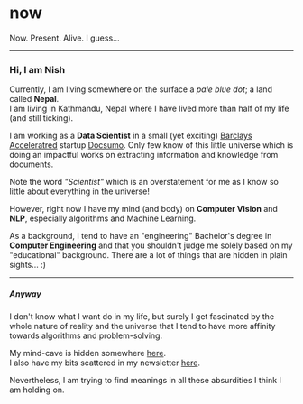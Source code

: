 # now
Now. Present. Alive. I guess...

---

### Hi, I am Nish

Currently, I am living somewhere on the surface a *pale blue dot*; a land called **Nepal**.  
I am living in Kathmandu, Nepal where I have lived more than half of my life (and still ticking).

I am working as a **Data Scientist** in a small (yet exciting) [Barclays Acceleratred](https://home.barclays/who-we-are/innovation/barclays-accelerator/companies/docsumo/) startup [Docsumo](https://docsumo.com/). 
Only few know of this little universe which is doing an impactful works on extracting information and knowledge from documents.

Note the word *"Scientist"* which is an overstatement for me as I know so little about everything in the universe!

However, right now I have my mind (and body) on **Computer Vision** and **NLP**, especially algorithms and Machine Learning.

As a background, I tend to have an "engineering" Bachelor's degree in **Computer Engineering** and that you shouldn't judge me solely based on my "educational" background. There are a lot of things that are hidden in plain sights... :)

---

##### Anyway
I don't know what I want do in my life, but surely I get fascinated by the whole nature of reality and the universe that I tend to have more 
affinity towards algorithms and problem-solving.  


My mind-cave is hidden somewhere [here](https://nish1001.github.io/mind-cave/).  
I also have my bits scattered in my newsletter [here](bitsandparadoxes.substack.com/).

Nevertheless, I am trying to find meanings in all these absurdities I think I am holding on.
